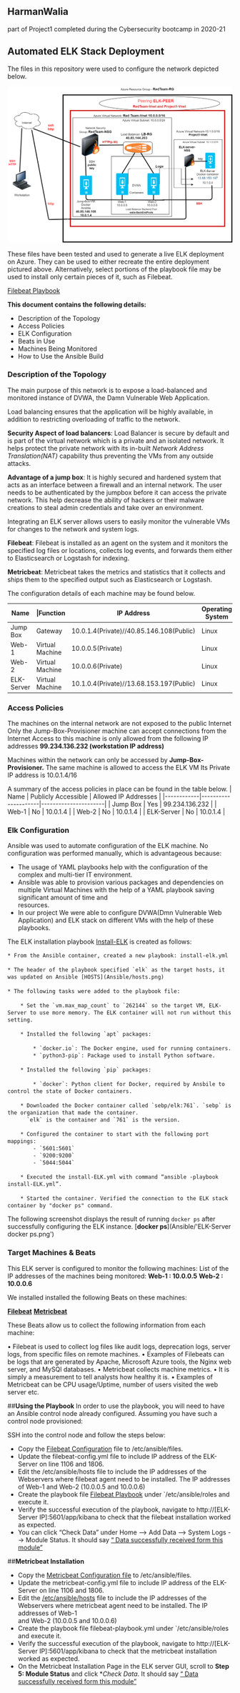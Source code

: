 ## HarmanWalia
part of Project1 completed during the Cybersecurity bootcamp in 2020-21
## __Automated ELK Stack Deployment__

The files in this repository were used to configure the network depicted below.

![Project1-NetworkDiagram](Diagrams/Project1-NetworkDiagram.png)

These files have been tested and used to generate a live ELK deployment on Azure. They can be used to either recreate the entire deployment pictured above. Alternatively, select portions of the playbook file may be used to install only certain pieces of it, such as Filebeat.

[Filebeat Playbook](Ansible/filebeat-playbook.yml)
	
__This document contains the following details:__
- Description of the Topology
- Access Policies
- ELK Configuration
- Beats in Use
- Machines Being Monitored
- How to Use the Ansible Build


### Description of the Topology

The main purpose of this network is to expose a load-balanced and monitored instance of DVWA, the Damn Vulnerable Web Application.

Load balancing ensures that the application will be highly available, in addition to restricting overloading of traffic to the network.

__Security Aspect of load balancers__:
Load Balancer is secure by default and is part of the virtual network which is a private and an isolated network. It helps protect the private network with its in-built *Network Address Translation(NAT)* capability thus preventing the VMs from any outside attacks.

__Advantage of a jump box__:
It is highly secured and hardened system that acts as an interface between a firewall and an internal network. The user needs to be authenticated by the jumpbox before it can access the private network. This help decrease the ability of hackers or their malware creations to steal admin credentials and take over an environment.

Integrating an ELK server allows users to easily monitor the vulnerable VMs for changes to the network and system logs.

__Filebeat__:
Filebeat is installed as an agent on the system and it monitors the specified log files or locations, collects log events, and forwards them either to Elasticsearch or Logstash for indexing.

__Metricbeat__:
Metricbeat takes the metrics and statistics that it collects and ships them to the specified output such as Elasticsearch or Logstash.

The configuration details of each machine may be found below.

| Name        | \|Function      | IP Address                               | Operating System |
|-------------|---------------- |----------------------------------------- |------------------|
|  Jump Box   | Gateway         | 10.0.1.4(Private)//40.85.146.108(Public) | Linux            |
|  Web-1      | Virtual Machine | 10.0.0.5(Private)                        | Linux            |
|  Web-2      | Virtual Machine | 10.0.0.6(Private)                        | Linux            |
|  ELK-Server | Virtual Machine | 10.1.0.4(Private)//13.68.153.197(Public) | Linux            |

### Access Policies
The machines on the internal network are not exposed to the public Internet 
Only the Jump-Box-Provisioner machine can accept connections from the Internet
Access to this machine is only allowed from the following IP addresses
__99.234.136.232 (workstation IP address)__

Machines within the network can only be accessed by __Jump-Box-Provisioner.__
The same machine is allowed to access the ELK VM
Its Private IP address is 10.0.1.4/16

A summary of the access policies in place can be found in the table below.
| Name       | Publicly Accessible | Allowed IP Addresses |
|------------|---------------------|----------------------|
| Jump Box   | Yes                 | 99.234.136.232       |
| Web-1      | No                  | 10.0.1.4             |
| Web-2      | No                  | 10.0.1.4             |
| ELK-Server | No                  | 10.0.1.4             |

### Elk Configuration

Ansible was used to automate configuration of the ELK machine. No configuration was performed manually, which is advantageous because:
* The usage of YAML playbooks help with the configuration of the complex and multi-tier IT environment.
* Ansible was able to provision various packages and dependencies on multiple Virtual Machines with the help of a YAML playbook saving significant amount of time and    
  resources. 
* In our project We were able to configure DVWA(Dmn Vulnerable Web Application) and ELK stack on different VMs  with the help of these playbooks.


The ELK installation playbook [Install-ELK](Ansible/install-elk.yml) is created as follows:


	* From the Ansible container, created a new playbook: install-elk.yml

	* The header of the playbook specified `elk` as the target hosts, it was updated on Ansible [HOSTS](Ansible/hosts.png)
		
	* The following tasks were added to the playbook file:

		* Set the `vm.max_map_count` to `262144` so the target VM, ELK-Server to use more memory. The ELK container will not run without this setting.

		* Installed the following `apt` packages:

		    * `docker.io`: The Docker engine, used for running containers.
		    * `python3-pip`: Package used to install Python software.

		* Installed the following `pip` packages:

  		    * `docker`: Python client for Docker, required by Ansbile to control the state of Docker containers.

		* Downloaded the Docker container called `sebp/elk:761`. `sebp` is the organization that made the container.
		  `elk` is the container and `761` is the version.

		* Configured the container to start with the following port mappings:
			- `5601:5601`
			- `9200:9200`
			- `5044:5044`

   		* Executed the install-ELK.yml with command “ansible -playbook install-ELK.yml”. 

		* Started the container. Verified the connection to the ELK stack container by "docker ps" command.


The following screenshot displays the result of running `docker ps` after successfully configuring the ELK instance.
[__docker ps__](Ansible/'ELK-Server docker ps.png')

### Target Machines & Beats
This ELK server is configured to monitor the following machines:
List of the IP addresses of the machines being monitored:
__Web-1 : 10.0.0.5__
__Web-2 : 10.0.0.6__

We installed installed the following Beats on these machines:

[__Filebeat__](Ansible/filebeat.PNG)
[__Metricbeat__](Ansible/metricbeat.PNG)

These Beats allow us to collect the following information from each machine:

•	Filebeat is used to collect log files  like audit logs, deprecation logs, server logs, from specific files on remote machines.
•	Examples of Filebeats can be logs that are generated by Apache, Microsoft Azure tools, the Nginx web server, and MySQl databases.
•	Metricbeat collects machine metrics.
•	It is simply a measurement to tell analysts how healthy it is.
•	Examples of Metricbeat can be CPU usage/Uptime, number of users visited the web server etc.

##__Using the Playbook__
In order to use the playbook, you will need to have an Ansible control node already configured. Assuming you have such a control node provisioned: 

SSH into the control node and follow the steps below:
- Copy the [Filebeat Configuration](Ansible/filebeat-config.yml) file to /etc/ansible/files.
- Update the filebeat-config.yml file to include IP address of the ELK-Server on line 1106 and 1806.
- Edit the /etc/ansible/hosts file to include the IP addresses of the Webservers where filebeat agent need to be installed.
  The IP addresses of Web-1 and Web-2 (10.0.0.5 and 10.0.0.6)
- Create the playbook file [Filebeat Playbook](Ansible/filebeat-playbook.yml) under `/etc/ansible/roles and execute it.
- Verify the successful execution of the playbook, navigate to http://[ELK-Server IP]:5601/app/kibana to check that the filebeat installation worked as expected.
- You can click “Check Data” under Home --> Add Data --> System Logs --> Module Status. It should say  [“ Data successfully received form this module”](Ansible/filebeat.PNG)

##__Metricbeat Installation__

- Copy the  [Metricbeat Configuration file](Ansible/metricbeat-config.yml) to /etc/ansible/files.
- Update the metricbeat-config.yml file to include IP address of the ELK-Server on line 1106 and 1806.
- Edit the [/etc/ansible/hosts](Ansible/hosts.png) file to include the IP addresses of the Webservers where metricbeat agent need to be installed. The IP addresses of Web-1   
  and Web-2 (10.0.0.5 and 10.0.0.6)
- Create the playbook file filebeat-playbook.yml under `/etc/ansible/roles and execute it.
- Verify the successful execution of the playbook, navigate to http://[ELK-Server IP]:5601/app/kibana to check that the metricbeat installation worked as expected.
- On the Metricbeat Installation Page in the ELK server GUI, scroll to **Step 5: Module Status** and click **Check Data*. It should say  [“ Data successfully received form this module”](Ansible/metricbeat.PNG)


